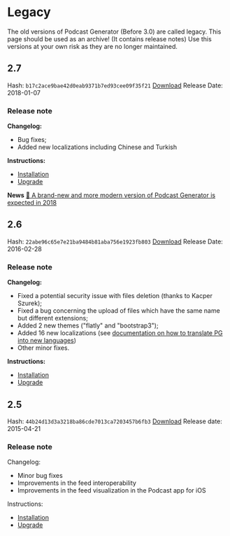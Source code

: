 # Legacy
The old versions of Podcast Generator (Before 3.0) are called legacy.
This page should be used as an archive! (It contains release notes)
Use this versions at your own risk as they are no longer maintained.

## 2.7
Hash: `b17c2ace9bae42d0eab9371b7ed93cee09f35f21`
[Download](https://github.com/albertobeta/PodcastGenerator/archive/b17c2ace9bae42d0eab9371b7ed93cee09f35f21.zip)
Release Date: 2018-01-07
### Release note
**Changelog:**
- Bug fixes;
- Added new localizations including Chinese and Turkish

**Instructions:**
- [Installation](http://www.podcastgenerator.net/documentation/installation)
- [Upgrade](http://www.podcastgenerator.net/documentation/upgrade)

**News**
[🚀 A brand-new and more modern version of Podcast Generator is expected in 2018](https://github.com/albertobeta/PodcastGenerator/issues/36#issuecomment-341741130)

## 2.6
Hash: `22abe96c65e7e21ba9484b81aba756e1923fb803`
[Download](https://github.com/albertobeta/PodcastGenerator/archive/22abe96c65e7e21ba9484b81aba756e1923fb803.zip)
Release Date: 2016-02-28
### Release note
**Changelog:**
- Fixed a potential security issue with files deletion (thanks to Kacper Szurek);
- Fixed a bug concerning the upload of files which have the same name but different extensions;
- Added 2 new themes ("flatly" and "bootstrap3");
- Added 16 new localizations (see [documentation on how to translate PG into new languages](http://podcastgen.sourceforge.net/documentation/FAQ-localization))
- Other minor fixes.

**Instructions:**
- [Installation](http://podcastgen.sourceforge.net/documentation/installation)
- [Upgrade](http://podcastgen.sourceforge.net/documentation/upgrade)
## 2.5
Hash: `44b24d13d3a3218ba86cde7013ca7203457b6fb3`
[Download](https://github.com/albertobeta/PodcastGenerator/archive/44b24d13d3a3218ba86cde7013ca7203457b6fb3.zip)
Release date: 2015-04-21
### Release note
Changelog:
- Minor bug fixes
- Improvements in the feed interoperability
- Improvements in the feed visualization in the Podcast app for iOS

Instructions: 
- [Installation](http://podcastgen.sourceforge.net/documentation/installation)
- [Upgrade](http://podcastgen.sourceforge.net/documentation/upgrade)
